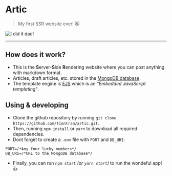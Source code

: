 # Artic

> My first SSR website ever! 😻

![I did it dad!](https://media.giphy.com/media/l41Ye5dhLPqILtT2w/giphy.gif)

---

## How does it work?

- This is the **S**erver-**S**ide **R**endering website where you can post anything with markdown format.
- Articles, draft articles, etc. stored in the [MongoDB database](https://www.mongodb.com/).
- The template engine is [EJS](https://ejs.co/) which is an _"Embedded JavaScript templating"_.

## Using & developing

- Clone the github repository by running `git clone https://github.com/tinntran/artic.git`.
- Then, running `npm install` or `yarn` to download all required dependencies.
- Dont forget to create a `.env` file with `PORT` and `DB_URI`:
```dotenv
PORT=/*Any four lucky numbers*/
DB_URI=/*URL to the MongoDB database*/
```
- Finally, you can run `npm start` _(or `yarn start`)_ to run the wondeful app! 👍
